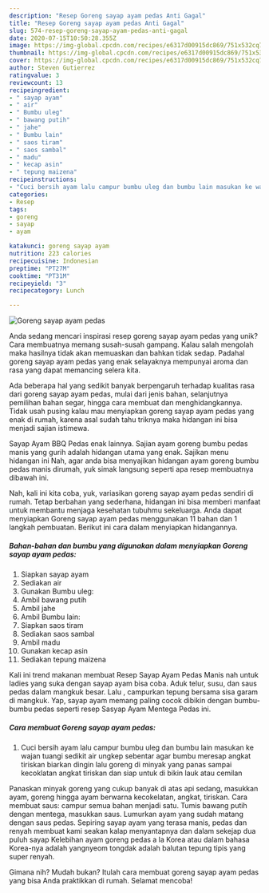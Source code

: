 ```yaml
---
description: "Resep Goreng sayap ayam pedas Anti Gagal"
title: "Resep Goreng sayap ayam pedas Anti Gagal"
slug: 574-resep-goreng-sayap-ayam-pedas-anti-gagal
date: 2020-07-15T10:50:28.355Z
image: https://img-global.cpcdn.com/recipes/e6317d00915dc869/751x532cq70/goreng-sayap-ayam-pedas-foto-resep-utama.jpg
thumbnail: https://img-global.cpcdn.com/recipes/e6317d00915dc869/751x532cq70/goreng-sayap-ayam-pedas-foto-resep-utama.jpg
cover: https://img-global.cpcdn.com/recipes/e6317d00915dc869/751x532cq70/goreng-sayap-ayam-pedas-foto-resep-utama.jpg
author: Steven Gutierrez
ratingvalue: 3
reviewcount: 13
recipeingredient:
- " sayap ayam"
- " air"
- " Bumbu uleg"
- " bawang putih"
- " jahe"
- " Bumbu lain"
- " saos tiram"
- " saos sambal"
- " madu"
- " kecap asin"
- " tepung maizena"
recipeinstructions:
- "Cuci bersih ayam lalu campur bumbu uleg dan bumbu lain masukan ke wajan tuangi sedikit air ungkep sebentar agar bumbu meresap angkat tiriskan biarkan dingin lalu goreng di minyak yang panas sampai kecoklatan angkat tiriskan dan siap untuk di bikin lauk atau cemilan"
categories:
- Resep
tags:
- goreng
- sayap
- ayam

katakunci: goreng sayap ayam 
nutrition: 223 calories
recipecuisine: Indonesian
preptime: "PT27M"
cooktime: "PT31M"
recipeyield: "3"
recipecategory: Lunch

---
```



![Goreng sayap ayam pedas](https://img-global.cpcdn.com/recipes/e6317d00915dc869/751x532cq70/goreng-sayap-ayam-pedas-foto-resep-utama.jpg)

Anda sedang mencari inspirasi resep goreng sayap ayam pedas yang unik? Cara membuatnya memang susah-susah gampang. Kalau salah mengolah maka hasilnya tidak akan memuaskan dan bahkan tidak sedap. Padahal goreng sayap ayam pedas yang enak selayaknya mempunyai aroma dan rasa yang dapat memancing selera kita.

Ada beberapa hal yang sedikit banyak berpengaruh terhadap kualitas rasa dari goreng sayap ayam pedas, mulai dari jenis bahan, selanjutnya pemilihan bahan segar, hingga cara membuat dan menghidangkannya. Tidak usah pusing kalau mau menyiapkan goreng sayap ayam pedas yang enak di rumah, karena asal sudah tahu triknya maka hidangan ini bisa menjadi sajian istimewa.

Sayap Ayam BBQ Pedas enak lainnya. Sajian ayam goreng bumbu pedas manis yang gurih adalah hidangan utama yang enak. Sajikan menu hidangan ini Nah, agar anda bisa menyajikan hidangan ayam goreng bumbu pedas manis dirumah, yuk simak langsung seperti apa resep membuatnya dibawah ini.


Nah, kali ini kita coba, yuk, variasikan goreng sayap ayam pedas sendiri di rumah. Tetap berbahan yang sederhana, hidangan ini bisa memberi manfaat untuk membantu menjaga kesehatan tubuhmu sekeluarga. Anda dapat menyiapkan Goreng sayap ayam pedas menggunakan 11 bahan dan 1 langkah pembuatan. Berikut ini cara dalam menyiapkan hidangannya.

<!--inarticleads1-->

##### Bahan-bahan dan bumbu yang digunakan dalam menyiapkan Goreng sayap ayam pedas:

1. Siapkan  sayap ayam
1. Sediakan  air
1. Gunakan  Bumbu uleg:
1. Ambil  bawang putih
1. Ambil  jahe
1. Ambil  Bumbu lain:
1. Siapkan  saos tiram
1. Sediakan  saos sambal
1. Ambil  madu
1. Gunakan  kecap asin
1. Sediakan  tepung maizena


Kali ini trend makanan membuat Resep Sayap Ayam Pedas Manis nah untuk ladies yang suka dengan sayap ayam bisa coba. Aduk telur, susu, dan saus pedas dalam mangkuk besar. Lalu , campurkan tepung bersama sisa garam di mangkuk. Yap, sayap ayam memang paling cocok dibikin dengan bumbu-bumbu pedas seperti resep Sasyap Ayam Mentega Pedas ini. 

<!--inarticleads2-->

##### Cara membuat Goreng sayap ayam pedas:

1. Cuci bersih ayam lalu campur bumbu uleg dan bumbu lain masukan ke wajan tuangi sedikit air ungkep sebentar agar bumbu meresap angkat tiriskan biarkan dingin lalu goreng di minyak yang panas sampai kecoklatan angkat tiriskan dan siap untuk di bikin lauk atau cemilan


Panaskan minyak goreng yang cukup banyak di atas api sedang, masukkan ayam, goreng hingga ayam berwarna kecokelatan, angkat, tiriskan. Cara membuat saus: campur semua bahan menjadi satu. Tumis bawang putih dengan mentega, masukkan saus. Lumurkan ayam yang sudah matang dengan saus pedas. Sepiring sayap ayam yang terasa manis, pedas dan renyah membuat kami seakan kalap menyantapnya dan dalam sekejap dua puluh sayap Kelebihan ayam goreng pedas a la Korea atau dalam bahasa Korea-nya adalah yangnyeom tongdak adalah balutan tepung tipis yang super renyah. 

Gimana nih? Mudah bukan? Itulah cara membuat goreng sayap ayam pedas yang bisa Anda praktikkan di rumah. Selamat mencoba!
